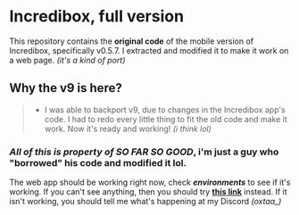 # Incredibox, full version
This repository contains the **original code** of the mobile version of Incredibox, specifically v0.5.7. I extracted and modified it to make it work on a web page. _(it's a kind of port)_
## Why the v9 is here?
> - I was able to backport v9, due to changes in the Incredibox app's code.
> I had to redo every little thing to fit the old code and make it work. Now it's ready and working! _(i think lol)_
### ***All of this is property of SO FAR SO GOOD***, i'm just a guy who "borrowed" his code and modified it lol.
The web app should be working right now, check ***environments*** to see if it's working. If you can't see anything, then you should try **[this link](https://oxtaa.github.io/incredibox)** instead. If it isn't working, you should tell me what's happening at my Discord _(oxtaa\_)_
